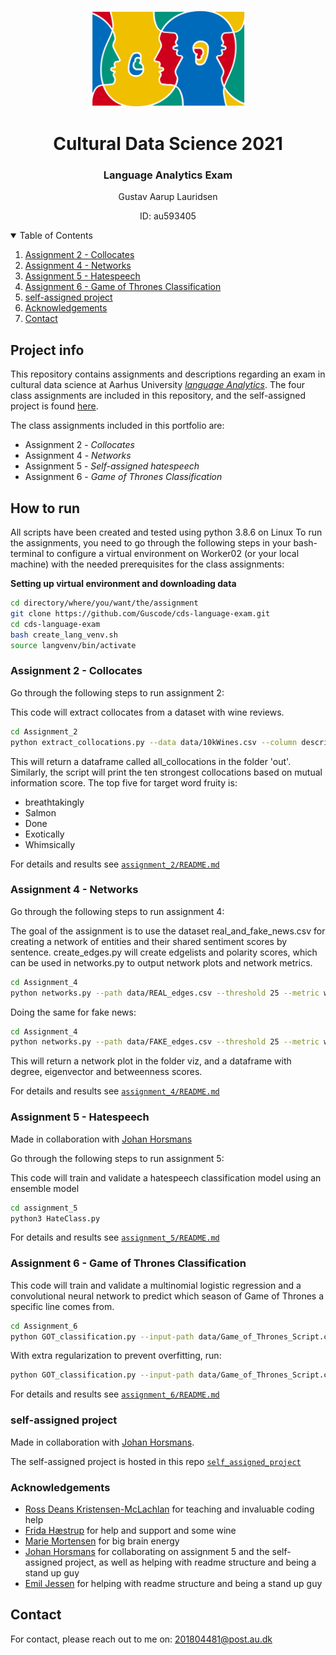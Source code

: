 <!-- PROJECT LOGO -->
<br />
<p align="center">
  <a href="https://github.com/Guscode/cds-visual-exam">
    <img src="Cultural_language.jpeg" alt="Logo" width="247" height="154">
  </a>
  
  <h1 align="center">Cultural Data Science 2021</h1> 
  <h3 align="center">Language Analytics Exam</h3> 


  <p align="center">
    Gustav Aarup Lauridsen 
    <br />
  <p align="center">
    ID: au593405 
  </p>
</p>


<!-- TABLE OF CONTENTS -->
<details open="open">
  <summary>Table of Contents</summary>
  <ol>
      <li><a href="#assignment-2---Collocates">Assignment 2 - Collocates</a></li>
      <li><a href="#assignment-4---Networks">Assignment 4 - Networks</a></li>
      <li><a href="#assignment-5---Hatespeech">Assignment 5 - Hatespeech</a></li>
      <li><a href="#assignment-6---Game_of_Thrones_Classification">Assignment 6 - Game of Thrones Classification</a></li>
      <li><a href="#self-assigned-project">self-assigned project</a></li>
    </li>
    <li><a href="#acknowledgements">Acknowledgements</a></li>
    <li><a href="#contact">Contact</a></li>
  </ol>
</details>

<!-- PROJECT INFO -->
## Project info

This repository contains assignments and descriptions regarding an exam in cultural data science at Aarhus University [_language Analytics_](https://kursuskatalog.au.dk/en/course/101990/Language-Analytics). The four class assignments are included in this repository, and the self-assigned project is found [here](https://github.com/Guscode/DKbert-hatespeech-detection).

The class assignments included in this portfolio are:
* Assignment 2 - _Collocates_
* Assignment 4 - _Networks_
* Assignment 5 - _Self-assigned hatespeech_
* Assignment 6 - _Game of Thrones Classification_

<!-- HOW TO RUN -->
## How to run

All scripts have been created and tested using python 3.8.6 on Linux
To run the assignments, you need to go through the following steps in your bash-terminal to configure a virtual environment on Worker02 (or your local machine) with the needed prerequisites for the class assignments:

__Setting up virtual environment and downloading data__
```bash
cd directory/where/you/want/the/assignment
git clone https://github.com/Guscode/cds-language-exam.git
cd cds-language-exam
bash create_lang_venv.sh
source langvenv/bin/activate
```

### Assignment 2 - Collocates

Go through the following steps to run assignment 2:

This code will extract collocates from a dataset with wine reviews.

```bash
cd Assignment_2
python extract_collocations.py --data data/10kWines.csv --column description --word fruity --window 5
```

This will return a dataframe called all_collocations in the folder 'out'. Similarly, the script will print the ten strongest collocations based on mutual information score. The top five for target word fruity is:

- breathtakingly
- Salmon
- Done
- Exotically
- Whimsically


For details and results see [```assignment_2/README.md```](https://github.com/Guscode/cds-language-exam/tree/main/assignment_2)

### Assignment 4 - Networks

Go through the following steps to run assignment 4:

The goal of the assignment is to use the dataset real_and_fake_news.csv for creating a network of entities and their shared sentiment scores by sentence. create_edges.py will create edgelists and polarity scores, which can be used in networks.py to output network plots and network metrics.

```bash
cd Assignment_4
python networks.py --path data/REAL_edges.csv --threshold 25 --metric weight
```

Doing the same for fake news:
```bash
cd Assignment_4
python networks.py --path data/FAKE_edges.csv --threshold 25 --metric weight
```

This will return a network plot in the folder viz, and a dataframe with degree, eigenvector and betweenness scores.


For details and results see [```assignment_4/README.md```](https://github.com/Guscode/cds-language-exam/tree/main/assignment_4)

### Assignment 5 - Hatespeech

Made in collaboration with [Johan Horsmans](https://github.com/JohanHorsmans)

Go through the following steps to run assignment 5:

This code will train and validate a hatespeech classification model using an ensemble model

```bash
cd assignment_5
python3 HateClass.py
```

For details and results see [```assignment_5/README.md```](https://github.com/Guscode/cds-language-exam/tree/main/assignment_5)


### Assignment 6 - Game of Thrones Classification

This code will train and validate a multinomial logistic regression and a convolutional neural network to predict which season of Game of Thrones a specific line comes from.

```bash
cd Assignment_6
python GOT_classification.py --input-path data/Game_of_Thrones_Script.csv --output output --epochs 10 --names include
```

With extra regularization to prevent overfitting, run:

```bash
python GOT_classification.py --input-path data/Game_of_Thrones_Script.csv --output output --epochs 10 --names include --model cnn --dropout True --regularizer 1e-7
```

For details and results see [```assignment_6/README.md```](https://github.com/Guscode/cds-language-exam/tree/main/assignment_6)

### self-assigned project

Made in collaboration with [Johan Horsmans](https://github.com/JohanHorsmans).

The self-assigned project is hosted in this repo [```self_assigned_project```](https://github.com/Guscode/DKbert-hatespeech-detection)

### Acknowledgements

* [Ross Deans Kristensen-McLachlan](https://github.com/rdkm89) for teaching and invaluable coding help
* [Frida Hæstrup](https://github.com/frillecode) for help and support and some wine 
* [Marie Mortensen](https://github.com/marmor97) for big brain energy 
* [Johan Horsmans](https://github.com/JohanHorsmans) for collaborating on assignment 5 and the self-assigned project, as well as helping with readme structure and being a stand up guy
* [Emil Jessen](https://github.com/emiltj) for helping with readme structure and being a stand up guy

## Contact
For contact, please reach out to me on:  201804481@post.au.dk





